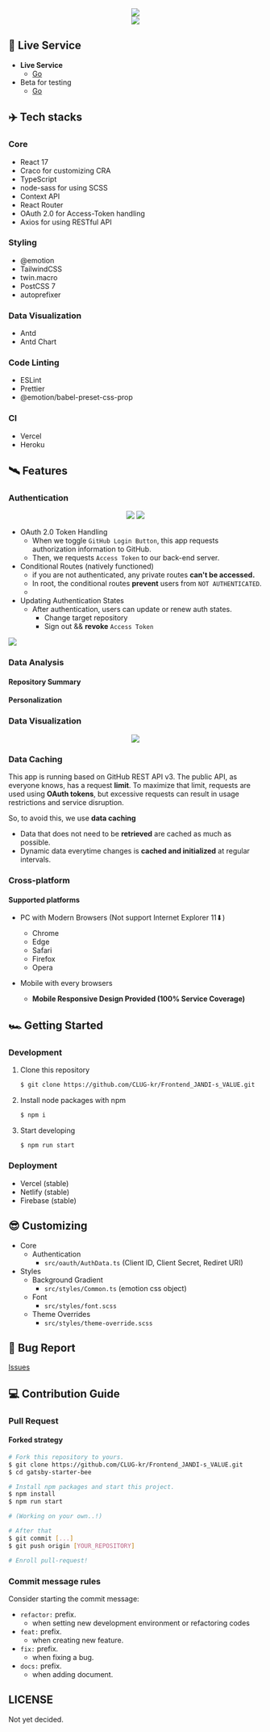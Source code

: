<div align="center">
    <img src="./src/assets/images/logo.svg" />
</div>
<div align="center">
    <img src="./src/assets/images/thumbnail.png" />
</div>


## 🎥 Live Service

- **Live Service**
  - [Go](https://www.jandevelop.com)
- Beta for testing
  - [Go](https://frontend-jandi-s-value-git-develop-hoondeveloper.vercel.app/intro)



## ✈️ Tech stacks

### Core

- React 17
- Craco for customizing CRA
- TypeScript
- node-sass for using SCSS
- Context API
- React Router
- OAuth 2.0 for Access-Token handling
- Axios for using RESTful API

### Styling

- @emotion
- TailwindCSS
- twin.macro
- PostCSS 7
- autoprefixer

### Data Visualization

- Antd
- Antd Chart

### Code Linting

- ESLint
- Prettier
- @emotion/babel-preset-css-prop

### CI

- Vercel
- Heroku

## 🛰 Features

### Authentication

<div align="center">
    <img src="./src/assets/images/thumbnail_auth.png" />
    <img src="./src/assets/images/thumbnail_repo.png" />
</div>


- OAuth 2.0 Token Handling
  - When we toggle `GitHub Login Button`, this app requests authorization information to GitHub.
  - Then, we requests `Access Token` to our back-end server.
- Conditional Routes (natively functioned)
  - if you are not authenticated, any private routes **can't be accessed.**
  - In root, the conditional routes **prevent** users from `NOT AUTHENTICATED`.
  - 
- Updating Authentication States
  - After authentication, users can update or renew auth states.
    - Change target repository
    - Sign out && **revoke** `Access Token`

![](./src/assets/images/gif_header_func.gif)

### Data Analysis

#### Repository Summary

#### Personalization

### Data Visualization

<div align="center">
    <img src="./src/assets/images/thumbnail_visualization.png" />
</div>


### Data Caching

This app is running based on GitHub REST API v3. The public API, as everyone knows, has a request **limit**. To maximize that limit, requests are used using **OAuth tokens**, but excessive requests can result in usage restrictions and service disruption.

So, to avoid this, we use **data caching**

- Data that does not need to be **retrieved** are cached as much as possible.
- Dynamic data everytime changes is **cached and initialized** at regular intervals.

### Cross-platform

#### Supported platforms

- PC with Modern Browsers (Not support Internet Explorer 11⬇)
  - Chrome
  - Edge
  - Safari
  - Firefox
  - Opera


- Mobile with every browsers
  - **Mobile Responsive Design Provided (100% Service Coverage)**

## 🏎 Getting Started

### Development

1. Clone this repository

   ```bash
   $ git clone https://github.com/CLUG-kr/Frontend_JANDI-s_VALUE.git
   ```

2. Install node packages with npm

   ```bash
   $ npm i
   ```

3. Start developing

   ```bash
   $ npm run start
   ```

### Deployment

- Vercel (stable)
- Netlify (stable)
- Firebase (stable)

## 😎 Customizing

- Core
  - Authentication
    - `src/oauth/AuthData.ts` (Client ID, Client Secret, Rediret URI)
- Styles
  - Background Gradient
    - `src/styles/Common.ts` (emotion css object)
  - Font
    - `src/styles/font.scss`
  - Theme Overrides
    - `src/styles/theme-override.scss`

    

## 🐛 Bug Report

[Issues](https://github.com/CLUG-kr/Frontend_JANDI-s_VALUE/issues)

## 💻 Contribution Guide

### Pull Request

#### Forked strategy

```sh
# Fork this repository to yours.
$ git clone https://github.com/CLUG-kr/Frontend_JANDI-s_VALUE.git
$ cd gatsby-starter-bee

# Install npm packages and start this project.
$ npm install
$ npm run start

# (Working on your own..!)

# After that
$ git commit [...]
$ git push origin [YOUR_REPOSITORY]

# Enroll pull-request!
```

### Commit message rules

Consider starting the commit message:

- `refactor:` prefix.
  - when setting new development environment or refactoring codes
- `feat:` prefix.
  - when creating new feature.
- `fix:` prefix.
  - when fixing a bug.
- `docs:` prefix.
  - when adding document.

## LICENSE

Not yet decided.
